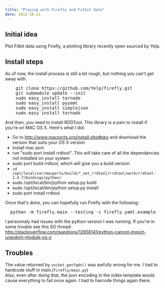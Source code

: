 ```yaml
---
title: "Playing with Firefly and Fitbit data"
date: 2012-10-21
---
```


## Initial idea
Plot Fitbit data using Firefly, a plotting library recently open sourced by Yelp.

## Install steps
As of now, the install process is still a bit rough, but nothing you can't get away with.
<pre class="brush:plain">
    git clone https://github.com/Yelp/firefly.git
    git submodule update --init
    sudo easy_install tornado
    sudo easy_install pyyaml
    sudo easy_install simplejson
    sudo easy_install tornado
</pre>

And then, you need to install RDDTool. This library is a pain to install if
you're on MAC OS X. Here's what I did:

  - Go to http://www.macports.org/install.php#pkg and download the version that suits your OS X version
  - Install mac port
  - run "sudo port install rrdtool". This will take care of all the dependancies not installed on your system
  - sudo port build rrdtool, which will give you a build version
  - `cd /opt/local/var/macports/build/*_net_rrdtool/rrdtool/work/rrdtool-1.4.7/bindings/python/`
  - sudo /opt/local/bin/python setup.py build
  - sudo /opt/local/bin/python setup.py install
  - sudo port install rrdtool

Once that's done, you can hopefully run Firefly with the following:

<pre class="brush:plain">
  python -m firefly.main --testing -c firefly.yaml.example
</pre>

I personnaly had issues with the python version I was running. If you're in some
trouble see this SO thread: http://stackoverflow.com/questions/12658141/python-cannot-import-urandom-module-os-x

## Troubles
The value returned by `socket.getfqdn()` was awfully wrong for me. I had to
hardcode stuff in main.(`firefly/main.py`)  
Also, even after doing that, the json encoding in the index template would
cause everything to fail once again. I had to harcode things again there.
